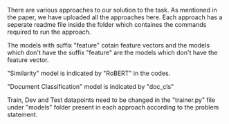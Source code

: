 There are various approaches to our solution to the task. As mentioned in the paper, we have uploaded all the approaches here. Each approach has a seperate readme file inside the folder which containes the commands required to run the approach.

The models with suffix "feature" cotain feature vectors and the models which don't have the suffix "feature" are the models which don't have the feature vector.

"Similarity" model is indicated by "RoBERT" in the codes.

"Document Classification" model is indicated by "doc_cls"

Train, Dev and Test datapoints need to be changed in the "trainer.py" file under "models" folder present in each approach according to the problem statement.
